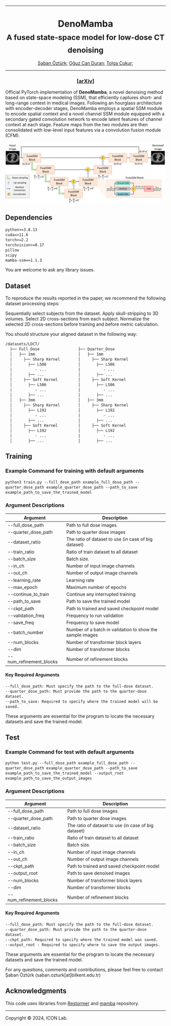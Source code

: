 <hr>
<h1 align="center">
  DenoMamba <br>
  <sub>A fused state-space model for low-dose CT denoising</sub>
</h1>

<div align="center">
  <a href="https://avesis.hacibayram.edu.tr/saban.ozturk" target="_blank">Şaban&nbsp;Öztürk</a>;
  <a href="https://www.linkedin.com/in/oguz-can-duran/" target="_blank">Oğuz&nbspCan Duran</a>;
  <a href="https://kilyos.ee.bilkent.edu.tr/~cukur/" target="_blank">Tolga&nbsp;Çukur</a>;
</div>  
<hr>

<h3 align="center">[<a href="https://arxiv.org/abs/2409.13094">arXiv</a>]</h3>

Official PyTorch implementation of **DenoMamba**, a novel denoising method based on state-space modeling (SSM), that efficiently captures short- and long-range context in medical images. Following an hourglass architecture with encoder-decoder stages, DenoMamba employs a spatial SSM module to encode spatial context and a novel channel SSM module equipped with a secondary gated convolution network to encode latent features of channel context at each stage. Feature maps from the two modules are then consolidated with low-level input features via a convolution fusion module (CFM).


![architecture](figures/main1.png)


## Dependencies

```
python>=3.8.13
cuda=>11.6
torch>=2.2
torchvision>=0.17
pillow
scipy
mamba-ssm==1.1.3
```
You are welcome to ask any library issues.

## Dataset
To reproduce the results reported in the paper, we recommend the following dataset processing steps:

Sequentially select subjects from the dataset.
Apply skull-stripping to 3D volumes.
Select 2D cross-sections from each subject.
Normalize the selected 2D cross-sections before training and before metric calculation.

You should structure your aligned dataset in the following way:

```
/datasets/LDCT/
  ├── Full_Dose                 ├── Quarter_Dose
  │   ├── 1mm                   │   ├── 1mm
  │     ├── Sharp Kernel        │     ├── Sharp Kernel
  │       ├── L506              │       ├── L506
  |          - ...              |          - ...
  │       ├── ...               │       ├── ...
  │     ├── Soft Kernel         │     ├── Soft Kernel
  │       ├── L506              │       ├── L506
  |          - ...              |          - ...
  │       ├── ...               │       ├── ...
  │   ├── 3mm                   │   ├── 3mm
  │     ├── Sharp Kernel        │     ├── Sharp Kernel
  │       ├── L192              │       ├── L192
  |          - ...              |          - ...
  │       ├── ...               │       ├── ...
  │     ├── Soft Kernel         │     ├── Soft Kernel
  │       ├── L192              │       ├── L192
  |          - ...              |          - ...
  │       ├── ...               │       ├── ... 

``` 
## Training

### Example Command for training with default arguments
```
python3 train.py --full_dose_path example_full_dose_path --quarter_dose_path example_quarter_dose_path --path_to_save example_path_to_save_the_trained_model
```
### Argument Descriptions

| Argument            | Description                                                   |
|---------------------|---------------------------------------------------------------|
| --full_dose_path        | Path to full dose images                                  |
| --quarter_dose_path     | Path to quarter dose images                               |
| --dataset_ratio         | The ratio of dataset to use (in case of big dataset)      |
| --train_ratio           | Ratio of train dataset to all dataset                     |
| --batch_size            | Batch size.                                               |
| --in_ch                 | Number of input image channels                            |
| --out_ch                | Number of output image channels                           |
| --learning_rate         | Learning rate                                             |
| --max_epoch             | Maximum number of epochs                                  |
| --continue_to_train     | Continue any interrupted training                         |
| --path_to_save          | Path to save the trained model                            |
| --ckpt_path             | Path to trained and saved checkpoint model                |
| --validation_freq       | Frequency to run validation                               |
| --save_freq             | Frequency to save model                                   |
| --batch_number          | Number of a batch in validation to show the sample images |
| --num_blocks            | Number of transformer block layers                        |
| --dim                   | Number of transformer blocks                              |
| --num_refinement_blocks | Number of refinement blocks                               |



#### Key Required Arguments
```
--full_dose_path: Must specify the path to the full-dose dataset.
--quarter_dose_path: Must provide the path to the quarter-dose dataset.
--path_to_save: Required to specify where the trained model will be saved.
```
These arguments are essential for the program to locate the necessary datasets and save the trained model.



## Test

### Example Command for test with default arguments
```
python test.py --full_dose_path example_full_dose_path --quarter_dose_path example_quarter_dose_path --path_to_save example_path_to_save_the_trained_model --output_root example_path_to_save_the_output_images
```
### Argument Descriptions

| Argument            | Description                                                   |
|---------------------|---------------------------------------------------------------|
| --full_dose_path        | Path to full dose images                                  |
| --quarter_dose_path     | Path to quarter dose images                               |
| --dataset_ratio         | The ratio of dataset to use (in case of big dataset)      |
| --train_ratio           | Ratio of train dataset to all dataset                     |
| --batch_size            | Batch size.                                               |
| --in_ch                 | Number of input image channels                            |
| --out_ch                | Number of output image channels                           |
| --ckpt_path             | Path to trained and saved checkpoint model                |
| --output_root           | Path to save denoised images                |
| --num_blocks            | Number of transformer block layers                        |
| --dim                   | Number of transformer blocks                              |
| --num_refinement_blocks | Number of refinement blocks                               |



#### Key Required Arguments
```
--full_dose_path: Must specify the path to the full-dose dataset.
--quarter_dose_path: Must provide the path to the quarter-dose dataset.
--ckpt_path: Required to specify where the trained model was saved.
--output_root : Required to specify where to save the output images.
```
These arguments are essential for the program to locate the necessary datasets and save the trained model.


For any questions, comments and contributions, please feel free to contact Şaban Öztürk (saban.ozturk[at]bilkent.edu.tr)

## Acknowledgments

This code uses libraries from [Restormer](https://github.com/swz30/Restormer) and [mamba](https://github.com/state-spaces/mamba) repository.

<hr>

Copyright © 2024, ICON Lab.
